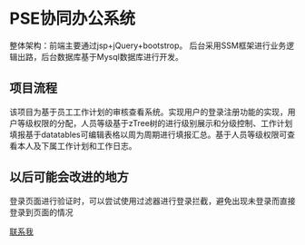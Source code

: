 # PSE协同办公系统
整体架构：前端主要通过jsp+jQuery+bootstrop。
后台采用SSM框架进行业务逻辑出路，后台数据库基于Mysql数据库进行开发。

## 项目流程
该项目为基于员工工作计划的审核查看系统。实现用户的登录注册功能的实现，用户等级权限的分配，人员等级基于zTree树的进行级别展示和分级控制、工作计划填报基于datatables可编辑表格以周为周期进行填报汇总。基于人员等级权限可查看本人及下属工作计划和工作日志。

## 以后可能会改进的地方
登录页面进行验证时，可以尝试使用过滤器进行登录拦截，避免出现未登录而直接登录到页面的情况

<a href="mailto:7800104547@qq.com">联系我</a>
